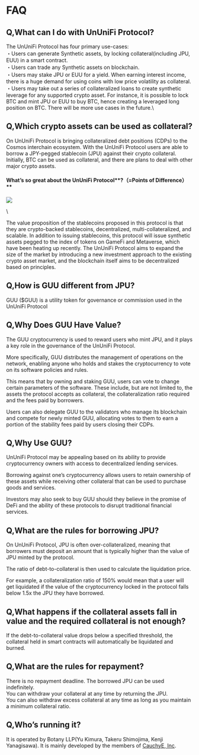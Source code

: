 # FAQ

## **Q,What can I do with UnUniFi Protocol?**

The UnUniFi Protocol has four primary use-cases: \
・Users can generate Synthetic assets, by locking collateral(including JPU, EUU) in a smart contract. \
・Users can trade any Synthetic assets on blockchain. \
・Users may stake JPU or EUU for a yield. When earning interest income, there is a huge demand for using coins with low price volatility as collateral. \
・Users may take out a series of collateralized loans to create synthetic leverage for any supported crypto asset. For instance, it is possible to lock BTC and mint JPU or EUU to buy BTC, hence creating a leveraged long position on BTC. There will be more use cases in the future.\


## **Q,Which crypto assets can be used as collateral?**

On UnUniFi Protocol is bringing collateralized debt positions (CDPs) to the Cosmos interchain ecosystem. With the UnUniFi Protocol users are able to borrow a JPY-pegged stablecoin (JPU) against their crypto collateral. Initially, BTC can be used as collateral, and there are plans to deal with other major crypto assets.

#### **What’s so great about the** UnUniFi Protocol**?（=Points of Difference）**

![](https://cdn-images-1.medium.com/max/1600/1\*DaeyKpbTM6k1830gfqyJtg.png)

\


The value proposition of the stablecoins proposed in this protocol is that they are crypto-backed stablecoins, decentralized, multi-collateralized, and scalable. In addition to issuing stablecoins, this protocol will issue synthetic assets pegged to the index of tokens on GameFi and Metaverse, which have been heating up recently. The UnUniFi Protocol aims to expand the size of the market by introducing a new investment approach to the existing crypto asset market, and the blockchain itself aims to be decentralized based on principles.

## **Q,How is GUU different from JPU?**

GUU ($GUU) is a utility token for governance or commission used in the UnUniFi Protocol

## **Q,Why Does GUU Have Value?**

The GUU cryptocurrency is used to reward users who mint JPU, and it plays a key role in the governance of the UnUniFi Protocol.

More specifically, GUU distributes the management of operations on the network, enabling anyone who holds and stakes the cryptocurrency to vote on its software policies and rules.

This means that by owning and staking GUU, users can vote to change certain parameters of the software. These include, but are not limited to, the assets the protocol accepts as collateral, the collateralization ratio required and the fees paid by borrowers.

Users can also delegate GUU to the validators who manage its blockchain and compete for newly minted GUU, allocating votes to them to earn a portion of the stability fees paid by users closing their CDPs.

## **Q,Why Use GUU?**

UnUniFi Protocol may be appealing based on its ability to provide cryptocurrency owners with access to decentralized lending services.

Borrowing against one’s cryptocurrency allows users to retain ownership of these assets while receiving other collateral that can be used to purchase goods and services.

Investors may also seek to buy GUU should they believe in the promise of DeFi and the ability of these protocols to disrupt traditional financial services.

## **Q,What are the rules for borrowing JPU?**

On UnUniFi Protocol, JPU is often over-collateralized, meaning that borrowers must deposit an amount that is typically higher than the value of JPU minted by the protocol.

The ratio of debt-to-collateral is then used to calculate the liquidation price.

For example, a collateralization ratio of 150% would mean that a user will get liquidated if the value of the cryptocurrency locked in the protocol falls below 1.5x the JPU they have borrowed.

## **Q,What happens if the collateral assets fall in value and the required collateral is not enough?**

If the debt-to-collateral value drops below a specified threshold, the collateral held in smart contracts will automatically be liquidated and burned.

## **Q,What are the rules for repayment?**

There is no repayment deadline. The borrowed JPU can be used indefinitely.\
&#x20;You can withdraw your collateral at any time by returning the JPU.\
&#x20;You can also withdraw excess collateral at any time as long as you maintain a minimum collateral ratio.

## **Q,Who’s running it?**

It is operated by Botany LLP(Yu Kimura, Takeru Shimojima, Kenji Yanagisawa). It is mainly developed by the members of [CauchyE, Inc](https://cauchye.com).

#### &#x20;
